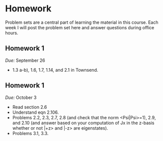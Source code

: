 # Homework

Problem sets are a central part of learning the material in this course. Each week
I will post the problem set here and answer questions during office hours. 

## Homework 1
*Due:* September 26

- 1.3 a-b), 1.6, 1.7, 1.14, and 2.1 in Townsend.

## Homework 1
*Due:* October 3

- Read section 2.6
- Understand eqn 2.106.
- Problems 2.2, 2.3, 2.7, 2.8 (and check that the norm <Psi|Psi>=1), 2.9, and 2.10 (and answer based on your computation of Jx in the z-basis whether or not |+z> and |-z> are eigenstates).
- Problems 3.1, 3.3.
